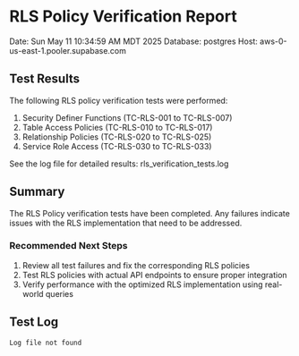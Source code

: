 # RLS Policy Verification Report

Date: Sun May 11 10:34:59 AM MDT 2025
Database: postgres
Host: aws-0-us-east-1.pooler.supabase.com

## Test Results

The following RLS policy verification tests were performed:

1. Security Definer Functions (TC-RLS-001 to TC-RLS-007)
2. Table Access Policies (TC-RLS-010 to TC-RLS-017)
3. Relationship Policies (TC-RLS-020 to TC-RLS-025)
4. Service Role Access (TC-RLS-030 to TC-RLS-033)

See the log file for detailed results: rls_verification_tests.log

## Summary

The RLS Policy verification tests have been completed. Any failures indicate issues with the RLS implementation that need to be addressed.

### Recommended Next Steps

1. Review all test failures and fix the corresponding RLS policies
2. Test RLS policies with actual API endpoints to ensure proper integration
3. Verify performance with the optimized RLS implementation using real-world queries

## Test Log

```
Log file not found
```
